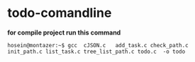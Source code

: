 # todo-comandline
**for compile project run this command**

```console
hosein@montazer:~$ gcc  cJSON.c   add_task.c check_path.c   init_path.c list_task.c tree_list_path.c todo.c  -o todo
```
